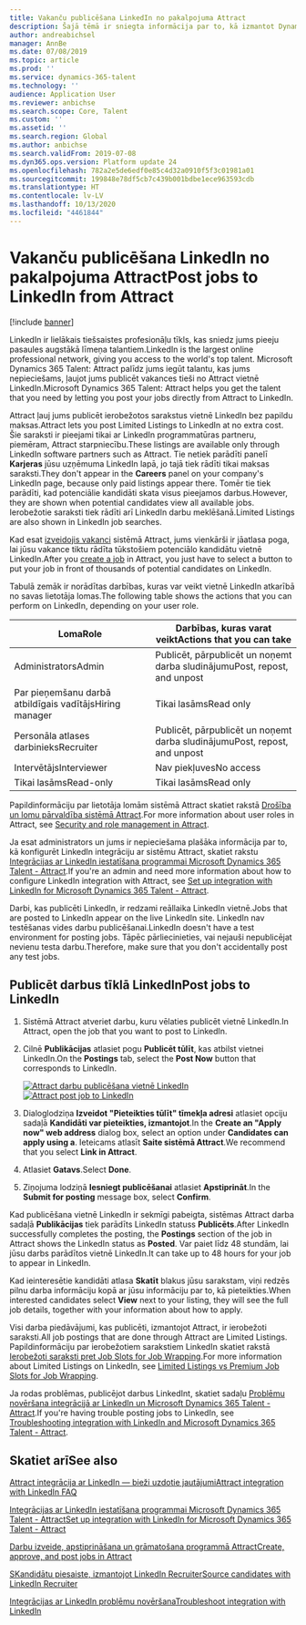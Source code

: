 ```yaml
---
title: Vakanču publicēšana LinkedIn no pakalpojuma Attract
description: Šajā tēmā ir sniegta informācija par to, kā izmantot Dynamics 365 Talent - Attract, lai publicētu darbus LinkedIn.
author: andreabichsel
manager: AnnBe
ms.date: 07/08/2019
ms.topic: article
ms.prod: ''
ms.service: dynamics-365-talent
ms.technology: ''
audience: Application User
ms.reviewer: anbichse
ms.search.scope: Core, Talent
ms.custom: ''
ms.assetid: ''
ms.search.region: Global
ms.author: anbichse
ms.search.validFrom: 2019-07-08
ms.dyn365.ops.version: Platform update 24
ms.openlocfilehash: 782a2e5de6edf0e85c4d32a0910f5f3c01981a01
ms.sourcegitcommit: 199848e78df5cb7c439b001bdbe1ece963593cdb
ms.translationtype: HT
ms.contentlocale: lv-LV
ms.lasthandoff: 10/13/2020
ms.locfileid: "4461844"
---
```

# <a name="post-jobs-to-linkedin-from-attract"></a><span data-ttu-id="01788-103">Vakanču publicēšana LinkedIn no pakalpojuma Attract</span><span class="sxs-lookup"><span data-stu-id="01788-103">Post jobs to LinkedIn from Attract</span></span>

[!include [banner](includes/banner.md)]

<span data-ttu-id="01788-104">LinkedIn ir lielākais tiešsaistes profesionāļu tīkls, kas sniedz jums pieeju pasaules augstākā līmeņa talantiem.</span><span class="sxs-lookup"><span data-stu-id="01788-104">LinkedIn is the largest online professional network, giving you access to the world's top talent.</span></span> <span data-ttu-id="01788-105">Microsoft Dynamics 365 Talent: Attract palīdz jums iegūt talantu, kas jums nepieciešams, ļaujot jums publicēt vakances tieši no Attract vietnē LinkedIn.</span><span class="sxs-lookup"><span data-stu-id="01788-105">Microsoft Dynamics 365 Talent: Attract helps you get the talent that you need by letting you post your jobs directly from Attract to LinkedIn.</span></span>

<span data-ttu-id="01788-106">Attract ļauj jums publicēt ierobežotos sarakstus vietnē LinkedIn bez papildu maksas.</span><span class="sxs-lookup"><span data-stu-id="01788-106">Attract lets you post Limited Listings to LinkedIn at no extra cost.</span></span> <span data-ttu-id="01788-107">Šie saraksti ir pieejami tikai ar LinkedIn programmatūras partneru, piemēram, Attract starpniecību.</span><span class="sxs-lookup"><span data-stu-id="01788-107">These listings are available only through LinkedIn software partners such as Attract.</span></span> <span data-ttu-id="01788-108">Tie netiek parādīti panelī **Karjeras** jūsu uzņēmuma LinkedIn lapā, jo tajā tiek rādīti tikai maksas saraksti.</span><span class="sxs-lookup"><span data-stu-id="01788-108">They don't appear in the **Careers** panel on your company's LinkedIn page, because only paid listings appear there.</span></span> <span data-ttu-id="01788-109">Tomēr tie tiek parādīti, kad potenciālie kandidāti skata visus pieejamos darbus.</span><span class="sxs-lookup"><span data-stu-id="01788-109">However, they are shown when potential candidates view all available jobs.</span></span> <span data-ttu-id="01788-110">Ierobežotie saraksti tiek rādīti arī LinkedIn darbu meklēšanā.</span><span class="sxs-lookup"><span data-stu-id="01788-110">Limited Listings are also shown in LinkedIn job searches.</span></span>

<span data-ttu-id="01788-111">Kad esat [izveidojis vakanci](./creating-jobs-attract.md) sistēmā Attract, jums vienkārši ir jāatlasa poga, lai jūsu vakance tiktu rādīta tūkstošiem potenciālo kandidātu vietnē LinkedIn.</span><span class="sxs-lookup"><span data-stu-id="01788-111">After you [create a job](./creating-jobs-attract.md) in Attract, you just have to select a button to put your job in front of thousands of potential candidates on LinkedIn.</span></span>

<span data-ttu-id="01788-112">Tabulā zemāk ir norādītas darbības, kuras var veikt vietnē LinkedIn atkarībā no savas lietotāja lomas.</span><span class="sxs-lookup"><span data-stu-id="01788-112">The following table shows the actions that you can perform on LinkedIn, depending on your user role.</span></span>

| <span data-ttu-id="01788-113">Loma</span><span class="sxs-lookup"><span data-stu-id="01788-113">Role</span></span> | <span data-ttu-id="01788-114">Darbības, kuras varat veikt</span><span class="sxs-lookup"><span data-stu-id="01788-114">Actions that you can take</span></span> |
|---|---|
| <span data-ttu-id="01788-115">Administrators</span><span class="sxs-lookup"><span data-stu-id="01788-115">Admin</span></span> | <span data-ttu-id="01788-116">Publicēt, pārpublicēt un noņemt darba sludinājumu</span><span class="sxs-lookup"><span data-stu-id="01788-116">Post, repost, and unpost</span></span> |
| <span data-ttu-id="01788-117">Par pieņemšanu darbā atbildīgais vadītājs</span><span class="sxs-lookup"><span data-stu-id="01788-117">Hiring manager</span></span> | <span data-ttu-id="01788-118">Tikai lasāms</span><span class="sxs-lookup"><span data-stu-id="01788-118">Read only</span></span> |
| <span data-ttu-id="01788-119">Personāla atlases darbinieks</span><span class="sxs-lookup"><span data-stu-id="01788-119">Recruiter</span></span> | <span data-ttu-id="01788-120">Publicēt, pārpublicēt un noņemt darba sludinājumu</span><span class="sxs-lookup"><span data-stu-id="01788-120">Post, repost, and unpost</span></span> |
| <span data-ttu-id="01788-121">Intervētājs</span><span class="sxs-lookup"><span data-stu-id="01788-121">Interviewer</span></span> | <span data-ttu-id="01788-122">Nav piekļuves</span><span class="sxs-lookup"><span data-stu-id="01788-122">No access</span></span> |
| <span data-ttu-id="01788-123">Tikai lasāms</span><span class="sxs-lookup"><span data-stu-id="01788-123">Read-only</span></span> | <span data-ttu-id="01788-124">Tikai lasāms</span><span class="sxs-lookup"><span data-stu-id="01788-124">Read only</span></span> |

<span data-ttu-id="01788-125">Papildinformāciju par lietotāja lomām sistēmā Attract skatiet rakstā [Drošība un lomu pārvaldība sistēmā Attract](./security-attract.md).</span><span class="sxs-lookup"><span data-stu-id="01788-125">For more information about user roles in Attract, see [Security and role management in Attract](./security-attract.md).</span></span>

<span data-ttu-id="01788-126">Ja esat administrators un jums ir nepieciešama plašāka informācija par to, kā konfigurēt LinkedIn integrāciju ar sistēmu Attract, skatiet rakstu [Integrācijas ar LinkedIn iestatīšana programmai Microsoft Dynamics 365 Talent - Attract](./attract-admin-linkedin.md).</span><span class="sxs-lookup"><span data-stu-id="01788-126">If you're an admin and need more information about how to configure LinkedIn integration with Attract, see [Set up integration with LinkedIn for Microsoft Dynamics 365 Talent - Attract](./attract-admin-linkedin.md).</span></span>

<span data-ttu-id="01788-127">Darbi, kas publicēti LinkedIn, ir redzami reāllaika LinkedIn vietnē.</span><span class="sxs-lookup"><span data-stu-id="01788-127">Jobs that are posted to LinkedIn appear on the live LinkedIn site.</span></span> <span data-ttu-id="01788-128">LinkedIn nav testēšanas vides darbu publicēšanai.</span><span class="sxs-lookup"><span data-stu-id="01788-128">LinkedIn doesn't have a test environment for posting jobs.</span></span> <span data-ttu-id="01788-129">Tāpēc pārliecinieties, vai nejauši nepublicējat nevienu testa darbu.</span><span class="sxs-lookup"><span data-stu-id="01788-129">Therefore, make sure that you don't accidentally post any test jobs.</span></span>

## <a name="post-jobs-to-linkedin"></a><span data-ttu-id="01788-130">Publicēt darbus tīklā LinkedIn</span><span class="sxs-lookup"><span data-stu-id="01788-130">Post jobs to LinkedIn</span></span>

1. <span data-ttu-id="01788-131">Sistēmā Attract atveriet darbu, kuru vēlaties publicēt vietnē LinkedIn.</span><span class="sxs-lookup"><span data-stu-id="01788-131">In Attract, open the job that you want to post to LinkedIn.</span></span>
2. <span data-ttu-id="01788-132">Cilnē **Publikācijas** atlasiet pogu **Publicēt tūlīt**, kas atbilst vietnei LinkedIn.</span><span class="sxs-lookup"><span data-stu-id="01788-132">On the **Postings** tab, select the **Post Now** button that corresponds to LinkedIn.</span></span>

    <span data-ttu-id="01788-133">[![Attract darbu publicēšana vietnē LinkedIn](./media/attract-post-job-to-linkedin.png)](./media/attract-post-job-to-linkedin.png)</span><span class="sxs-lookup"><span data-stu-id="01788-133">[![Attract post job to LinkedIn](./media/attract-post-job-to-linkedin.png)](./media/attract-post-job-to-linkedin.png)</span></span>

3. <span data-ttu-id="01788-134">Dialoglodziņa **Izveidot "Pieteikties tūlīt" tīmekļa adresi** atlasiet opciju sadaļā **Kandidāti var pieteikties, izmantojot**.</span><span class="sxs-lookup"><span data-stu-id="01788-134">In the **Create an "Apply now" web address** dialog box, select an option under **Candidates can apply using a**.</span></span> <span data-ttu-id="01788-135">Ieteicams atlasīt **Saite sistēmā Attract**.</span><span class="sxs-lookup"><span data-stu-id="01788-135">We recommend that you select **Link in Attract**.</span></span>
4. <span data-ttu-id="01788-136">Atlasiet **Gatavs**.</span><span class="sxs-lookup"><span data-stu-id="01788-136">Select **Done**.</span></span>
5. <span data-ttu-id="01788-137">Ziņojuma lodziņā **Iesniegt publicēšanai** atlasiet **Apstiprināt**.</span><span class="sxs-lookup"><span data-stu-id="01788-137">In the **Submit for posting** message box, select **Confirm**.</span></span>

<span data-ttu-id="01788-138">Kad publicēšana vietnē LinkedIn ir sekmīgi pabeigta, sistēmas Attract darba sadaļā **Publikācijas** tiek parādīts LinkedIn statuss **Publicēts**.</span><span class="sxs-lookup"><span data-stu-id="01788-138">After LinkedIn successfully completes the posting, the **Postings** section of the job in Attract shows the LinkedIn status as **Posted**.</span></span> <span data-ttu-id="01788-139">Var paiet līdz 48 stundām, lai jūsu darbs parādītos vietnē LinkedIn.</span><span class="sxs-lookup"><span data-stu-id="01788-139">It can take up to 48 hours for your job to appear in LinkedIn.</span></span>

<span data-ttu-id="01788-140">Kad ieinteresētie kandidāti atlasa **Skatīt** blakus jūsu sarakstam, viņi redzēs pilnu darba informāciju kopā ar jūsu informāciju par to, kā pieteikties.</span><span class="sxs-lookup"><span data-stu-id="01788-140">When interested candidates select **View** next to your listing, they will see the full job details, together with your information about how to apply.</span></span>

<span data-ttu-id="01788-141">Visi darba piedāvājumi, kas publicēti, izmantojot Attract, ir ierobežoti saraksti.</span><span class="sxs-lookup"><span data-stu-id="01788-141">All job postings that are done through Attract are Limited Listings.</span></span> <span data-ttu-id="01788-142">Papildinformāciju par ierobežotiem sarakstiem LinkedIn skatiet rakstā [Ierobežoti saraksti pret Job Slots for Job Wrapping](https://www.linkedin.com/help/recruiter/answer/79049).</span><span class="sxs-lookup"><span data-stu-id="01788-142">For more information about Limited Listings on LinkedIn, see [Limited Listings vs Premium Job Slots for Job Wrapping](https://www.linkedin.com/help/recruiter/answer/79049).</span></span>

<span data-ttu-id="01788-143">Ja rodas problēmas, publicējot darbus LinkedInt, skatiet sadaļu [Problēmu novēršana integrācijā ar LinkedIn un Microsoft Dynamics 365 Talent - Attract](./attract-troubleshoot-linkedin.md).</span><span class="sxs-lookup"><span data-stu-id="01788-143">If you're having trouble posting jobs to LinkedIn, see [Troubleshooting integration with LinkedIn and Microsoft Dynamics 365 Talent - Attract](./attract-troubleshoot-linkedin.md).</span></span>

## <a name="see-also"></a><span data-ttu-id="01788-144">Skatiet arī</span><span class="sxs-lookup"><span data-stu-id="01788-144">See also</span></span>

[<span data-ttu-id="01788-145">Attract integrācija ar LinkedIn — bieži uzdotie jautājumi</span><span class="sxs-lookup"><span data-stu-id="01788-145">Attract integration with LinkedIn FAQ</span></span>](./attract-linkedin-faq.md)

[<span data-ttu-id="01788-146">Integrācijas ar LinkedIn iestatīšana programmai Microsoft Dynamics 365 Talent - Attract</span><span class="sxs-lookup"><span data-stu-id="01788-146">Set up integration with LinkedIn for Microsoft Dynamics 365 Talent - Attract</span></span>](./attract-admin-linkedin.md)

[<span data-ttu-id="01788-147">Darbu izveide, apstiprināšana un grāmatošana programmā Attract</span><span class="sxs-lookup"><span data-stu-id="01788-147">Create, approve, and post jobs in Attract</span></span>](./creating-jobs-attract.md)

[<span data-ttu-id="01788-148">SKandidātu piesaiste, izmantojot LinkedIn Recruiter</span><span class="sxs-lookup"><span data-stu-id="01788-148">Source candidates with LinkedIn Recruiter</span></span>](./attract-linkedin-recruiter.md)

[<span data-ttu-id="01788-149">Integrācijas ar LinkedIn problēmu novēršana</span><span class="sxs-lookup"><span data-stu-id="01788-149">Troubleshoot integration with LinkedIn</span></span>](./attract-troubleshoot-linkedin.md)
